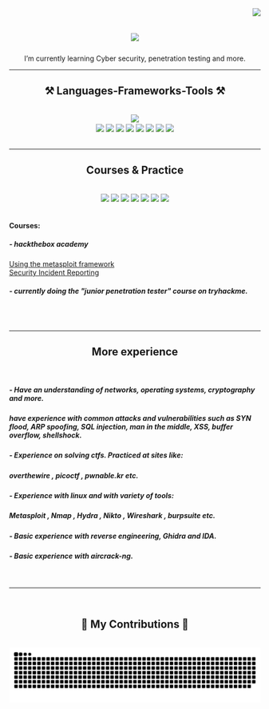 <img align="right" src="https://visitor-badge.laobi.icu/badge?page_id=salesp07.salesp07" />

<h1 align="center">
    <img src="https://readme-typing-svg.herokuapp.com/?font=Righteous&size=35&center=true&vCenter=true&width=500&height=70&duration=4000&lines=Hi+There!+👋;+I'm+Ori!;" />
</h1>

<div align="center">
    I’m currently learning Cyber security, penetration testing and more.
</div>

 <hr/>

<h2 align="center">⚒️ Languages-Frameworks-Tools ⚒️</h2>
<br/>
<div align="center">
    <img src="https://skillicons.dev/icons?i=py,cs,java,html,css,visualstudio,vscode,eclipse,vim,github,linux,discord" /> <br/>
    <img src="https://img.shields.io/badge/ChatGPT-74aa9c?style=for-the-badge&logo=openai&logoColor=white"/>
    <img src="https://img.shields.io/badge/PyCharm-000000.svg?&style=for-the-badge&logo=PyCharm&logoColor=white"/>
    <img src="https://img.shields.io/badge/sublime_text-%23575757.svg?&style=for-the-badge&logo=sublime-text&logoColor=important"/>
    <img src="https://img.shields.io/badge/Kali_Linux-557C94?style=for-the-badge&logo=kali-linux&logoColor=white"/>
    <img src="https://img.shields.io/badge/Ubuntu-E95420?style=for-the-badge&logo=ubuntu&logoColor=white"/>
    <img src="https://img.shields.io/badge/Windows-0078D6?style=for-the-badge&logo=windows&logoColor=white"/>
    <img src="https://img.shields.io/badge/VirtualBox-21416b?style=for-the-badge&logo=VirtualBox&logoColor=white"/>
    <img src="https://img.shields.io/badge/VMware-231f20?style=for-the-badge&logo=VMware&logoColor=white"/>
    
</div>

<br/>
<hr/>

<h2 align="center">Courses & Practice</h2>
<br/>
<div align="center">
    <img src="https://img.shields.io/badge/HackTheBox-111927?style=for-the-badge&logo=Hack%20The%20Box&logoColor=9FEF00"/>
    <img src="https://img.shields.io/badge/freecodecamp-27273D?style=for-the-badge&logo=freecodecamp&logoColor=white"/>
    <img src="https://img.shields.io/badge/Codewars-B1361E?style=for-the-badge&logo=Codewars&logoColor=white"/>
    <img src="https://img.shields.io/badge/-Hackerrank-2EC866?style=for-the-badge&logo=HackerRank&logoColor=white"/>
    <img src="https://img.shields.io/badge/-LeetCode-FFA116?style=for-the-badge&logo=LeetCode&logoColor=black"/>
    <img src="https://img.shields.io/badge/W3Schools-04AA6D?style=for-the-badge&logo=W3Schools&logoColor=white"/>
    <img src="https://img.shields.io/badge/Stack_Overflow-FE7A16?style=for-the-badge&logo=stack-overflow&logoColor=white"/> <br/> <br/>

</div>

<div align="left">
    <h4 align="left">Courses:</h4>
    <h5 align="left">- hackthebox academy </h5>
    <a href="">Using the metasploit framework</a> <br/>
    <a href="https://academy.hackthebox.com/achievement/badge/beece776-90f0-11ee-bfb6-bea50ffe6cb4">Security Incident Reporting</a> <br/>
</div>

<h5 align="left">- currently doing the "junior penetration tester" course on tryhackme.</h5>
    
<br/>
<br/>

<hr/>

<h2 align="center">More experience</h2>
<br/>
<h5 align="left">- Have an understanding of networks, operating systems, cryptography and more.</h5>
<h5 align="left">have experience with common attacks and vulnerabilities such as SYN flood, ARP spoofing, SQL injection, man in the middle, XSS, buffer overflow, shellshock.</h5>
<h5 align="left">- Experience on solving ctfs. Practiced at sites like:</h5>
<h5 align="left">overthewire , picoctf , pwnable.kr etc.</h5>

<h5 align="left">- Experience with linux and with variety of tools:</h5>
<h5 align="left">Metasploit , Nmap , Hydra , Nikto , Wireshark , burpsuite etc.</h5>

<h5 align="left">- Basic experience with reverse engineering, Ghidra and IDA.</h5>

<h5 align="left">- Basic experience with aircrack-ng.</h5>

<br/>
<hr/>
<br/>
<div align="center">
  <h2>🐍 My Contributions 🐍</h2>
  <br>
  <img alt="snake eating my contributions" src="https://raw.githubusercontent.com/oriozc/oriozc/output/github-contribution-grid-snake.svg" />
  
  <br/><br/><br/>
</div>
